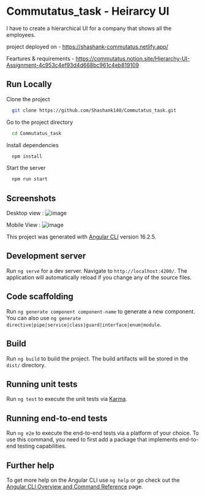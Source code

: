 
# Commutatus_task - Heirarcy UI

I have to create a hierarchical UI for a company that shows all the employees. 

project deployed on - https://shashank-commutatus.netlify.app/

Feartures & requirements - https://commutatus.notion.site/Hierarchy-UI-Assignment-4c953c4ef93d4d668bc961c4eb819109


## Run Locally

Clone the project

```bash
  git clone https://github.com/Shashank140/Commutatus_task.git
```

Go to the project directory

```bash
  cd Commutatus_task
```

Install dependencies

```bash
  npm install
```

Start the server

```bash
  npm run start
```


## Screenshots

Desktop view :
![image](https://github.com/Shashank140/Commutatus_task/assets/56768653/99ec3e64-d14d-41c0-ac2a-b4a964051ded)

Mobile View :
![image](https://github.com/Shashank140/Commutatus_task/assets/56768653/55612dab-23cb-4ea0-8d73-a317dca58d43)








This project was generated with [Angular CLI](https://github.com/angular/angular-cli) version 16.2.5.

## Development server

Run `ng serve` for a dev server. Navigate to `http://localhost:4200/`. The application will automatically reload if you change any of the source files.

## Code scaffolding

Run `ng generate component component-name` to generate a new component. You can also use `ng generate directive|pipe|service|class|guard|interface|enum|module`.

## Build

Run `ng build` to build the project. The build artifacts will be stored in the `dist/` directory.

## Running unit tests

Run `ng test` to execute the unit tests via [Karma](https://karma-runner.github.io).

## Running end-to-end tests

Run `ng e2e` to execute the end-to-end tests via a platform of your choice. To use this command, you need to first add a package that implements end-to-end testing capabilities.

## Further help

To get more help on the Angular CLI use `ng help` or go check out the [Angular CLI Overview and Command Reference](https://angular.io/cli) page.
